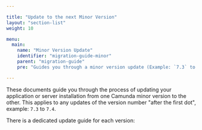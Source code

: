 ```yaml
---

title: "Update to the next Minor Version"
layout: "section-list"
weight: 10

menu:
  main:
    name: "Minor Version Update"
    identifier: "migration-guide-minor"
    parent: "migration-guide"
    pre: "Guides you through a minor version update (Example: `7.3` to `7.4`)."

---
```


These documents guide you through the process of updating your application or server installation from one Camunda minor version to the other.
This applies to any updates of the version number "after the first dot", example: `7.3` to `7.4`.

There is a dedicated update guide for each version:
